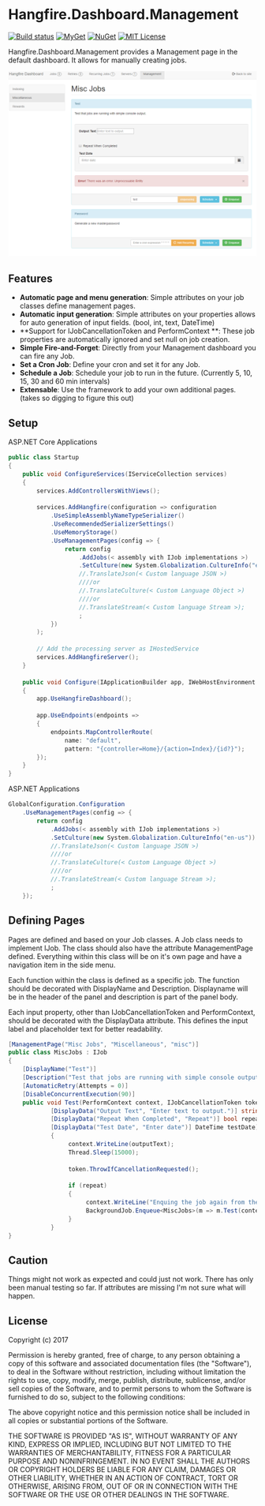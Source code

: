# Hangfire.Dashboard.Management

[![Build status](https://ci.appveyor.com/api/projects/status/ofdcnfyh5k7vcvsy?svg=true)](https://ci.appveyor.com/project/mccj/hangfire-dashboard-management)
[![MyGet](https://img.shields.io/myget/mccj/vpre/Hangfire.Dashboard.Management.svg)](https://myget.org/feed/mccj/package/nuget/Hangfire.Dashboard.Management)
[![NuGet](https://buildstats.info/nuget/Hangfire.Dashboard.Management?includePreReleases=false)](https://www.nuget.org/packages/Hangfire.Dashboard.Management)
[![MIT License](https://img.shields.io/badge/license-MIT-orange.svg)](https://github.com/mccj/Hangfire.Dashboard.Management/blob/master/LICENSE)

Hangfire.Dashboard.Management provides a Management page in the default dashboard. It allows for manually creating jobs.

![management](management.PNG)

## Features

 - **Automatic page and menu generation**: Simple attributes on your job classes define management pages. 
 - **Automatic input generation**: Simple attributes on your properties allows for auto generation of input fields. (bool, int, text, DateTime)
 - **Support for IJobCancellationToken and PerformContext **: These job properties are automatically ignored and set null on job creation.
 - **Simple Fire-and-Forget**: Directly from your Management dashboard you can fire any Job.
 - **Set a Cron Job**: Define your cron and set it for any Job.
 - **Schedule a Job**: Schedule your job to run in the future. (Currently 5, 10, 15, 30 and 60 min intervals)
 - **Extensable**: Use the framework to add your own additional pages. (takes so digging to figure this out)

## Setup

ASP.NET Core Applications
```c#
public class Startup
{
    public void ConfigureServices(IServiceCollection services)
    {
        services.AddControllersWithViews();

        services.AddHangfire(configuration => configuration
            .UseSimpleAssemblyNameTypeSerializer()
            .UseRecommendedSerializerSettings()
            .UseMemoryStorage()
            .UseManagementPages(config => {
                return config
                    .AddJobs(< assembly with IJob implementations >)
                    .SetCulture(new System.Globalization.CultureInfo("en-us"))
                    //.TranslateJson(< Custom language JSON >)
                    ////or
                    //.TranslateCulture(< Custom Language Object >)
                    ////or
                    //.TranslateStream(< Custom language Stream >);
                    ;
            })
        );

        // Add the processing server as IHostedService
        services.AddHangfireServer();
    }

    public void Configure(IApplicationBuilder app, IWebHostEnvironment env)
    {
        app.UseHangfireDashboard();

        app.UseEndpoints(endpoints =>
        {
            endpoints.MapControllerRoute(
                name: "default",
                pattern: "{controller=Home}/{action=Index}/{id?}");
        });
    }
}
```

ASP.NET Applications
```c#
GlobalConfiguration.Configuration
    .UseManagementPages(config => {
        return config
            .AddJobs(< assembly with IJob implementations >)
            .SetCulture(new System.Globalization.CultureInfo("en-us"))
            //.TranslateJson(< Custom language JSON >)
            ////or
            //.TranslateCulture(< Custom Language Object >)
            ////or
            //.TranslateStream(< Custom language Stream >);
            ;
    });    
```
## Defining Pages

Pages are defined and based on your Job classes. A Job class needs to implement IJob. The class should also have the attribute 
ManagementPage defined. Everything within this class will be on it's own page and have a navigation item in the side menu.

Each function within the class is defined as a specific job. The function should be decorated with DisplayName and Description. 
Displayname will be in the header of the panel and description is part of the panel body.

Each input property, other than IJobCancellationToken and PerformContext, should be decorated with the DisplayData attribute. This
defines the input label and placeholder text for better readability. 

```c#
[ManagementPage("Misc Jobs", "Miscellaneous", "misc")]
public class MiscJobs : IJob
{   
    [DisplayName("Test")]    
    [Description("Test that jobs are running with simple console output.")]
    [AutomaticRetry(Attempts = 0)]
    [DisableConcurrentExecution(90)]
    public void Test(PerformContext context, IJobCancellationToken token,
            [DisplayData("Output Text", "Enter text to output.")] string outputText,
            [DisplayData("Repeat When Completed", "Repeat")] bool repeat,
            [DisplayData("Test Date", "Enter date")] DateTime testDate) 
            {
                 context.WriteLine(outputText);
                 Thread.Sleep(15000);

                 token.ThrowIfCancellationRequested();

                 if (repeat)
                 {
                      context.WriteLine("Enquing the job again from the job.");
                      BackgroundJob.Enqueue<MiscJobs>(m => m.Test(context, token, outputText, repeat));
                 }
            }
}
```

## Caution
Things might not work as expected and could just not work. There has only been manual testing so far. If attributes are missing I'm not
sure what will happen.

## License

Copyright (c) 2017

Permission is hereby granted, free of charge, to any person obtaining a copy
of this software and associated documentation files (the "Software"), to deal
in the Software without restriction, including without limitation the rights
to use, copy, modify, merge, publish, distribute, sublicense, and/or sell
copies of the Software, and to permit persons to whom the Software is
furnished to do so, subject to the following conditions:

The above copyright notice and this permission notice shall be included in all
copies or substantial portions of the Software.

THE SOFTWARE IS PROVIDED "AS IS", WITHOUT WARRANTY OF ANY KIND, EXPRESS OR
IMPLIED, INCLUDING BUT NOT LIMITED TO THE WARRANTIES OF MERCHANTABILITY,
FITNESS FOR A PARTICULAR PURPOSE AND NONINFRINGEMENT. IN NO EVENT SHALL THE
AUTHORS OR COPYRIGHT HOLDERS BE LIABLE FOR ANY CLAIM, DAMAGES OR OTHER
LIABILITY, WHETHER IN AN ACTION OF CONTRACT, TORT OR OTHERWISE, ARISING FROM,
OUT OF OR IN CONNECTION WITH THE SOFTWARE OR THE USE OR OTHER DEALINGS IN THE
SOFTWARE.
